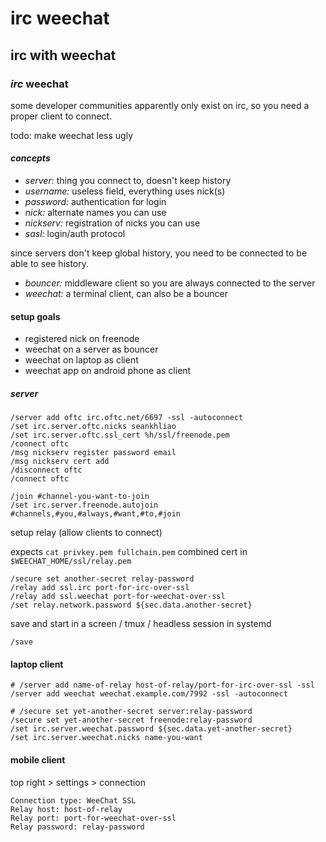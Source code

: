 # irc weechat

## irc with weechat

### _irc_ weechat

some developer communities apparently only exist on irc,
so you need a proper client to connect.

todo: make weechat less ugly

#### _concepts_

- _server:_ thing you connect to, doesn't keep history
- _username:_ useless field, everything uses nick(s)
- _password:_ authentication for login
- _nick:_ alternate names you can use
- _nickserv:_ registration of nicks you can use
- _sasl:_ login/auth protocol

since servers don't keep global history,
you need to be connected to be able to see history.

- _bouncer:_ middleware client so you are always connected to the server
- _weechat:_ a terminal client, can also be a bouncer

#### setup goals

- registered nick on freenode
- weechat on a server as bouncer
- weechat on laptop as client
- weechat app on android phone as client

##### server

```
/server add oftc irc.oftc.net/6697 -ssl -autoconnect
/set irc.server.oftc.nicks seankhliao
/set irc.server.oftc.ssl_cert %h/ssl/freenode.pem
/connect oftc
/msg nickserv register password email
/msg nickserv cert add
/disconnect oftc
/connect oftc
```

```
/join #channel-you-want-to-join
/set irc.server.freenode.autojoin #channels,#you,#always,#want,#to,#join
```

setup relay (allow clients to connect)

expects `cat privkey.pem fullchain.pem` combined cert in `$WEECHAT_HOME/ssl/relay.pem`

```
/secure set another-secret relay-password
/relay add ssl.irc port-for-irc-over-ssl
/relay add ssl.weechat port-for-weechat-over-ssl
/set relay.network.password ${sec.data.another-secret}
```

save and start in a screen / tmux / headless session in systemd

```
/save
```

#### laptop client

```
# /server add name-of-relay host-of-relay/port-for-irc-over-ssl -ssl
/server add weechat weechat.example.com/7992 -ssl -autoconnect

# /secure set yet-another-secret server:relay-password
/secure set yet-another-secret freenode:relay-password
/set irc.server.weechat.password ${sec.data.yet-another-secret}
/set irc.server.weechat.nicks name-you-want
```

#### mobile client

top right > settings > connection

```
Connection type: WeeChat SSL
Relay host: host-of-relay
Relay port: port-for-weechat-over-ssl
Relay password: relay-password
```
